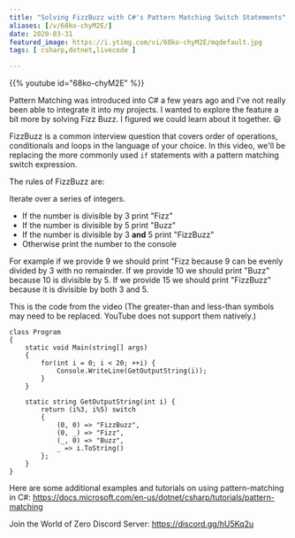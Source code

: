 ```yaml
---
title: "Solving FizzBuzz with C#'s Pattern Matching Switch Statements"
aliases: [/v/68ko-chyM2E/]
date: 2020-03-31
featured_image: https://i.ytimg.com/vi/68ko-chyM2E/mqdefault.jpg
tags: [ csharp,dotnet,livecode ]

---
```


{{% youtube id="68ko-chyM2E" %}}

Pattern Matching was introduced into C# a few years ago and I've not really been able to integrate it into my projects. I wanted to explore the feature a bit more by solving Fizz Buzz. I figured we could learn about it together. 😃

FizzBuzz is a common interview question that covers order of operations, conditionals and loops in the language of your choice. In this video, we'll be replacing the more commonly used `if` statements with a pattern matching switch expression.

The rules of FizzBuzz are:

Iterate over a series of integers.

* If the number is divisible by 3 print "Fizz"
* If the number is divisible by 5 print "Buzz"
* If the number is divisible by 3 **and** 5 print "FizzBuzz"
* Otherwise print the number to the console

For example if we provide 9 we should print "Fizz because 9 can be evenly divided by 3 with no remainder. If we provide 10 we should print "Buzz" because 10 is divisible by 5. If we provide 15 we should print "FizzBuzz" because it is divisible by both 3 and 5.

This is the code from the video (The greater-than and less-than symbols may need to be replaced. YouTube does not support them natively.)

```
class Program
{
    static void Main(string[] args)
    {
        for(int i = 0; i < 20; ++i) {
            Console.WriteLine(GetOutputString(i));
        }
    }

    static string GetOutputString(int i) {
        return (i%3, i%5) switch
        {
            (0, 0) => "FizzBuzz",
            (0, _) => "Fizz",
            (_, 0) => "Buzz",
            _ => i.ToString()
        };
    }
}
```

Here are some additional examples and tutorials on using pattern-matching in C#: https://docs.microsoft.com/en-us/dotnet/csharp/tutorials/pattern-matching

Join the World of Zero Discord Server: https://discord.gg/hU5Kq2u